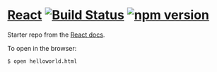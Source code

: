 # [React](https://facebook.github.io/react/) [![Build Status](https://travis-ci.org/facebook/react.svg?branch=0.14-stable)](https://travis-ci.org/facebook/react) [![npm version](https://badge.fury.io/js/react.svg)](http://badge.fury.io/js/react)

Starter repo from the [React docs](https://facebook.github.io/react/docs/getting-started.html).

To open in the browser:

```
$ open helloworld.html
```
